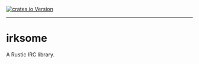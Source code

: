 [![crates.io Version][crates-io-img]][crates-io]

---

# irksome

A Rustic IRC library.

[crates-io]: https://crates.io/crates/irksome
[crates-io-img]: https://img.shields.io/crates/v/irksome.svg
